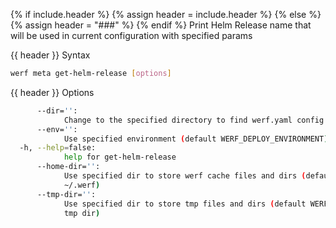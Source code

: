 {% if include.header %}
{% assign header = include.header %}
{% else %}
{% assign header = "###" %}
{% endif %}
Print Helm Release name that will be used in current configuration with specified params

{{ header }} Syntax

```bash
werf meta get-helm-release [options]
```

{{ header }} Options

```bash
      --dir='':
            Change to the specified directory to find werf.yaml config
      --env='':
            Use specified environment (default WERF_DEPLOY_ENVIRONMENT)
  -h, --help=false:
            help for get-helm-release
      --home-dir='':
            Use specified dir to store werf cache files and dirs (default WERF_HOME environment or 
            ~/.werf)
      --tmp-dir='':
            Use specified dir to store tmp files and dirs (default WERF_TMP environment or system 
            tmp dir)
```

